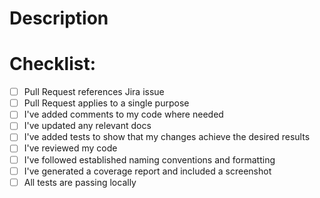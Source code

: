 # Description

<!--
Provide a summary of the changes made, and include some context, such as why the changes are needed. This is helpful to both reviewers, and for future reference.
-->

# Checklist:

- [ ] Pull Request references Jira issue
- [ ] Pull Request applies to a single purpose
- [ ] I've added comments to my code where needed
- [ ] I've updated any relevant docs
- [ ] I've added tests to show that my changes achieve the desired results
- [ ] I've reviewed my code
- [ ] I've followed established naming conventions and formatting
- [ ] I've generated a coverage report and included a screenshot
- [ ] All tests are passing locally
